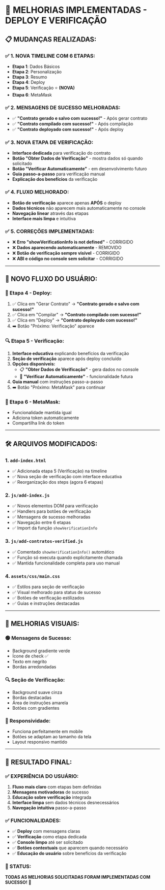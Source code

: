 # 🚀 **MELHORIAS IMPLEMENTADAS - DEPLOY E VERIFICAÇÃO**

## 📋 **MUDANÇAS REALIZADAS:**

### **✅ 1. NOVA TIMELINE COM 6 ETAPAS:**
- **Etapa 1**: Dados Básicos
- **Etapa 2**: Personalização  
- **Etapa 3**: Resumo
- **Etapa 4**: Deploy
- **Etapa 5**: Verificação ⭐ **(NOVA)**
- **Etapa 6**: MetaMask

### **✅ 2. MENSAGENS DE SUCESSO MELHORADAS:**
- ✅ **"Contrato gerado e salvo com sucesso!"** - Após gerar contrato
- ✅ **"Contrato compilado com sucesso!"** - Após compilação
- ✅ **"Contrato deployado com sucesso!"** - Após deploy

### **✅ 3. NOVA ETAPA DE VERIFICAÇÃO:**
- **Interface dedicada** para verificação do contrato
- **Botão "Obter Dados de Verificação"** - mostra dados só quando solicitado
- **Botão "Verificar Automaticamente"** - em desenvolvimento futuro
- **Guia passo-a-passo** para verificação manual
- **Explicação dos benefícios** da verificação

### **✅ 4. FLUXO MELHORADO:**
- **Botão de verificação** aparece apenas **APÓS** o deploy
- **Dados técnicos** não aparecem mais automaticamente no console
- **Navegação linear** através das etapas
- **Interface mais limpa** e intuitiva

### **✅ 5. CORREÇÕES IMPLEMENTADAS:**
- ❌ **Erro "showVerificationInfo is not defined"** - CORRIGIDO
- ❌ **Dados aparecendo automaticamente** - REMOVIDO
- ❌ **Botão de verificação sempre visível** - CORRIGIDO
- ❌ **ABI e código no console sem solicitar** - CORRIGIDO

---

## 🎯 **NOVO FLUXO DO USUÁRIO:**

### **📝 Etapa 4 - Deploy:**
1. ✅ Clica em "Gerar Contrato" → **"Contrato gerado e salvo com sucesso!"**
2. ✅ Clica em "Compilar" → **"Contrato compilado com sucesso!"**
3. ✅ Clica em "Deploy" → **"Contrato deployado com sucesso!"**
4. ➡️ Botão "Próximo: Verificação" aparece

### **🔍 Etapa 5 - Verificação:**
1. **Interface educativa** explicando benefícios da verificação
2. **Seção de verificação** aparece após deploy concluído
3. **Opções disponíveis:**
   - 📋 **"Obter Dados de Verificação"** - gera dados no console
   - 🚀 **"Verificar Automaticamente"** - funcionalidade futura
4. **Guia manual** com instruções passo-a-passo
5. ➡️ Botão "Próximo: MetaMask" para continuar

### **🦊 Etapa 6 - MetaMask:**
- Funcionalidade mantida igual
- Adiciona token automaticamente
- Compartilha link do token

---

## 🛠️ **ARQUIVOS MODIFICADOS:**

### **1. `add-index.html`**
- ✅ Adicionada etapa 5 (Verificação) na timeline
- ✅ Nova seção de verificação com interface educativa
- ✅ Reorganização dos steps (agora 6 etapas)

### **2. `js/add-index.js`**
- ✅ Novos elementos DOM para verificação
- ✅ Handlers para botões de verificação
- ✅ Mensagens de sucesso melhoradas
- ✅ Navegação entre 6 etapas
- ✅ Import da função `showVerificationInfo`

### **3. `js/add-contratos-verified.js`**
- ✅ Comentado `showVerificationInfo()` automático
- ✅ Função só executa quando explicitamente chamada
- ✅ Mantida funcionalidade completa para uso manual

### **4. `assets/css/main.css`**
- ✅ Estilos para seção de verificação
- ✅ Visual melhorado para status de sucesso
- ✅ Botões de verificação estilizados
- ✅ Guias e instruções destacadas

---

## 🎨 **MELHORIAS VISUAIS:**

### **🟢 Mensagens de Sucesso:**
- Background gradiente verde
- Ícone de check ✅
- Texto em negrito
- Bordas arredondadas

### **🔍 Seção de Verificação:**
- Background suave cinza
- Bordas destacadas
- Área de instruções amarela
- Botões com gradientes

### **📱 Responsividade:**
- Funciona perfeitamente em mobile
- Botões se adaptam ao tamanho da tela
- Layout responsivo mantido

---

## 🚀 **RESULTADO FINAL:**

### **✅ EXPERIÊNCIA DO USUÁRIO:**
1. **Fluxo mais claro** com etapas bem definidas
2. **Mensagens motivadoras** de sucesso
3. **Educação sobre verificação** integrada
4. **Interface limpa** sem dados técnicos desnecessários
5. **Navegação intuitiva** passo-a-passo

### **✅ FUNCIONALIDADES:**
- ✅ **Deploy** com mensagens claras
- ✅ **Verificação** como etapa dedicada
- ✅ **Console limpo** até ser solicitado
- ✅ **Botões contextuais** que aparecem quando necessário
- ✅ **Educação do usuário** sobre benefícios da verificação

### **🎯 STATUS:**
**TODAS AS MELHORIAS SOLICITADAS FORAM IMPLEMENTADAS COM SUCESSO!** 🎉
